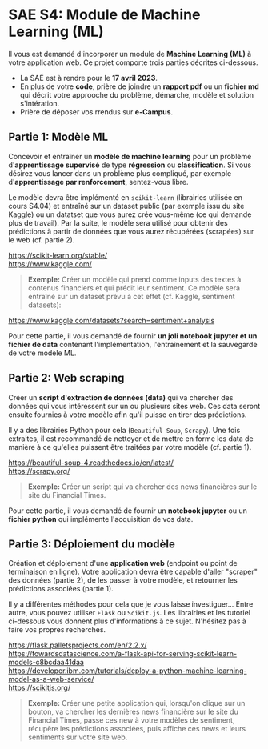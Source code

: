 SAE S4: Module de Machine Learning (ML)
=======================================

Il vous est demandé d'incorporer un module de **Machine Learning (ML)** à votre application web. Ce projet comporte trois parties décrites ci-dessous.

- La SAÉ est à rendre pour le **17 avril 2023**.
- En plus de votre **code**, prière de joindre un **rapport pdf** ou un **fichier md** qui décrit votre approoche du problème, démarche, modèle et solution s'intération.
- Prière de déposer vos rrendus sur **e-Campus**.

Partie 1: Modèle ML
-------------------

Concevoir et entraîner un **modèle de machine learning** pour un problème d'**apprentissage supervisé** de type **régression** ou **classification**. Si vous désirez vous lancer dans un problème plus compliqué, par exemple d'**apprentissage par renforcement**, sentez-vous libre. 

Le modèle devra être implémenté en `scikit-learn` (librairies utilisée en cours S4.04) et entraîné sur un dataset public (par exemple issu du site Kaggle) ou un datatset que vous aurez crée vous-même (ce qui demande plus de travail). Par la suite, le modèle sera utilisé pour obtenir des prédictions à partir de données que vous aurez récupérées (scrapées) sur le web (cf. partie 2).
    
https://scikit-learn.org/stable/<br>
https://www.kaggle.com/

>**Exemple:** Créer un modèle qui prend comme inputs des textes à contenus financiers et qui prédit leur sentiment. Ce modèle sera entraîné sur un dataset prévu à cet effet (cf. Kaggle, sentiment datasets):

https://www.kaggle.com/datasets?search=sentiment+analysis

Pour cette partie, il vous demandé de fournir **un joli notebook jupyter et un fichier de data** contenant l'implémentation, l'entraînement et la sauvegarde de votre modèle ML.

Partie 2: Web scraping
----------------------

Créer un **script d'extraction de données (data)** qui va chercher des données qui vous intéressent sur un ou plusieurs sites web. Ces data seront ensuite fournies à votre modèle afin qu'il puisse en tirer des prédictions.

Il y a des librairies Python pour cela (`Beautiful Soup`, `Scrapy`). Une fois extraites, il est recommandé de nettoyer et de mettre en forme les data de manière à ce qu'elles puissent être traitées par votre modèle (cf. partie 1).

https://beautiful-soup-4.readthedocs.io/en/latest/<br>
https://scrapy.org/

>**Exemple:** Créer un script qui va chercher des news financières sur le site du Financial Times.

Pour cette partie, il vous demandé de fournir un **notebook jupyter** ou un **fichier python** qui implémente l'acquisition de vos data.

Partie 3: Déploiement du modèle 
-------------------------------

Création et déploiement d'une **application web** (endpoint ou point de terminaison en ligne). Votre application devra être capable d'aller "scraper" des données (partie 2), de les passer à votre modèle, et retourner les prédictions associées (partie 1).

Il y a différentes méthodes pour cela que je vous laisse investiguer... Entre autre, vous pouvez utiliser `Flask` ou `Scikit.js`. Les librairies et les tutoriel ci-dessous vous donnent plus d'informations à ce sujet. N'hésitez pas à faire vos propres recherches.

https://flask.palletsprojects.com/en/2.2.x/<br>
https://towardsdatascience.com/a-flask-api-for-serving-scikit-learn-models-c8bcdaa41daa<br>
https://developer.ibm.com/tutorials/deploy-a-python-machine-learning-model-as-a-web-service/<br>
https://scikitjs.org/<br>

>**Exemple:** Créer une petite application qui, lorsqu'on clique sur un bouton, va chercher les dernières news financière sur le site du Financial Times, passe ces new à votre modèles de sentiment, récupère les prédictions associées, puis affiche ces news et leurs sentiments sur votre site web.
